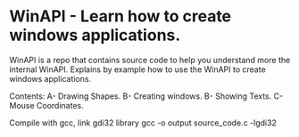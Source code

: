 # WinAPI - Learn how to create windows applications.

WinAPI is a repo that contains source code to help you understand more the internal WinAPI. Explains by example how to use the WinAPI to create windows applications.

Contents: 
A- Drawing Shapes.
B- Creating windows.
B- Showing Texts.
C- Mouse Coordinates.

Compile with gcc, link gdi32 library
gcc -o output source_code.c -lgdi32
